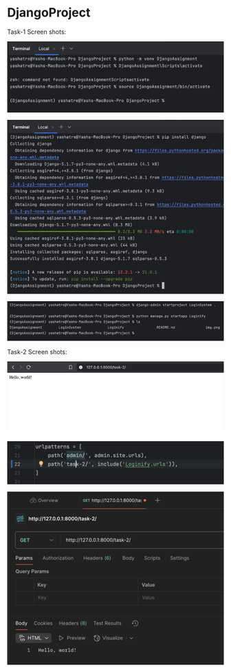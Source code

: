 # DjangoProject
Task-1 Screen shots:

![img.png](img.png)

![img_1.png](img_1.png)

![img_2.png](img_2.png)


Task-2 Screen shots:

![img_3.png](img_3.png)

![img_4.png](img_4.png)

![img_5.png](img_5.png)
